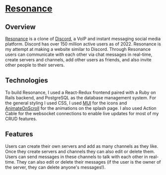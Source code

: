 # [Resonance](https://resonance-jzh3.onrender.com)

## Overview

[Resonance](https://resonance-jzh3.onrender.com) is a clone of [Discord](https://discord.com), a VoIP and instant messaging social media platform. Discord has over 150 million active users as of 2022. Resonance is my attempt at making a website similar to Discord. Through Resonance users can communicate with each other via chat messages in real-time, create servers and channels, add other users as friends, and also invite other people to their servers.

## Technologies

To build Resonance, I used a React-Redux frontend paired with a Ruby on Rails backend, and PostgreSQL as the database management system. For the general styling I used CSS, I used [MUI](https://mui.com/) for the icons and [AnimateOnScroll](https://michalsnik.github.io/aos/) for the animations on the splash page. I also used Action Cable for the websocket connections to enable live updates for most of my CRUD features. 

## Features

Users can create their own servers and add as many channels as they like. Once they create servers and channels they can also edit or delete them. Users can send messages in these channels to talk with each other in real-time. They can also edit or delete their messages (if the user is the owner of the server, they can delete anyone's messages!).
